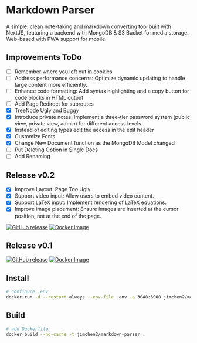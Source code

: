 # Markdown Parser

A simple, clean note-taking and markdown converting tool built with NextJS, featuring a backend with MongoDB & S3 Bucket for media storage. Web-based with PWA support for mobile.

## Improvements ToDo

- [ ] Remember where you left out in cookies
- [ ] Address performance concerns: Optimize dynamic updating to handle large content more efficiently.
- [ ] Enhance code formatting: Add syntax highlighting and a copy button for code blocks in HTML output.
- [ ] Add Page Redirect for subroutes
- [x] TreeNode Ugly and Buggy
- [x] Introduce private notes: Implement a three-tier password system (public view, private view, admin) for different access levels.
- [x] Instead of editing types edit the access in the edit header
- [x] Customize Fonts
- [x] Change New Document function as the MongoDB Model changed
- [ ] Put Deleting Option in Single Docs
- [ ] Add Renaming

## Release v0.2

- [x] Improve Layout: Page Too Ugly
- [x] Support video input: Allow users to embed video content.
- [x] Support LaTeX input: Implement rendering of LaTeX equations.
- [x] Improve image placement: Ensure images are inserted at the cursor position, not at the end of the page.

[![GitHub release](https://img.shields.io/github/v/release/jimchen2/markdown-parser?include_prereleases&logo=github)](https://github.com/jimchen2/markdown-parser/releases/tag/v0.2)
[![Docker Image](https://img.shields.io/badge/Docker-jimchen2%2Fmarkdown--parser-blue?logo=docker)](https://hub.docker.com/r/jimchen2/markdown-parser)

## Release v0.1

[![GitHub release](https://img.shields.io/github/v/release/jimchen2/markdown-parser?include_prereleases&logo=github)](https://github.com/jimchen2/markdown-parser/releases/tag/v0.1)
[![Docker Image](https://img.shields.io/badge/Docker-jimchen2%2Fmarkdown--parser-blue?logo=docker)](https://hub.docker.com/layers/jimchen2/markdown-parser/v0.1/images/sha256-9a3f95ce1323a4b617a1980749997882c01f7bd89871830f4007228787df2af8)

## Install

```sh
# configure .env
docker run -d --restart always --env-file .env -p 3048:3000 jimchen2/markdown-parser:latest
```

## Build

```sh
# add Dockerfile
docker build --no-cache -t jimchen2/markdown-parser .
```
